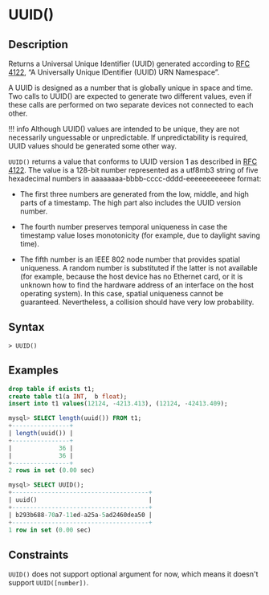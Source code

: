 # **UUID()**

## **Description**

Returns a Universal Unique Identifier (UUID) generated according to [RFC 4122](http://www.ietf.org/rfc/rfc4122.txt), “A Universally Unique IDentifier (UUID) URN Namespace”.

A UUID is designed as a number that is globally unique in space and time. Two calls to UUID() are expected to generate two different values, even if these calls are performed on two separate devices not connected to each other.

!!! info
    Although UUID() values are intended to be unique, they are not necessarily unguessable or unpredictable. If unpredictability is required, UUID values should be generated some other way.

`UUID()` returns a value that conforms to UUID version 1 as described in [RFC 4122](http://www.ietf.org/rfc/rfc4122.txt). The value is a 128-bit number represented as a utf8mb3 string of five hexadecimal numbers in aaaaaaaa-bbbb-cccc-dddd-eeeeeeeeeeee format:

- The first three numbers are generated from the low, middle, and high parts of a timestamp. The high part also includes the UUID version number.

- The fourth number preserves temporal uniqueness in case the timestamp value loses monotonicity (for example, due to daylight saving time).

- The fifth number is an IEEE 802 node number that provides spatial uniqueness. A random number is substituted if the latter is not available (for example, because the host device has no Ethernet card, or it is unknown how to find the hardware address of an interface on the host operating system). In this case, spatial uniqueness cannot be guaranteed. Nevertheless, a collision should have very low probability.

## **Syntax**

```
> UUID()
```

## **Examples**

```sql
drop table if exists t1;
create table t1(a INT,  b float);
insert into t1 values(12124, -4213.413), (12124, -42413.409);

mysql> SELECT length(uuid()) FROM t1;
+----------------+
| length(uuid()) |
+----------------+
|             36 |
|             36 |
+----------------+
2 rows in set (0.00 sec)

mysql> SELECT UUID();
+--------------------------------------+
| uuid()                               |
+--------------------------------------+
| b293b688-70a7-11ed-a25a-5ad2460dea50 |
+--------------------------------------+
1 row in set (0.00 sec)
```

## **Constraints**

`UUID()` does not support optional argument for now, which means it doesn't support `UUID([number])`.
